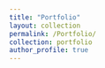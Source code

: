 ```yaml
---
title: "Portfolio"
layout: collection
permalink: /Portfolio/
collection: portfolio
author_profile: true
---
```

